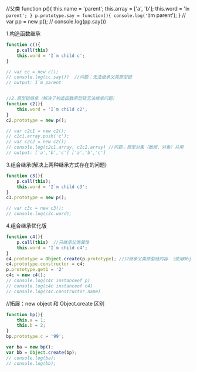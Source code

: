 //父类
function p(){
	this.name = 'parent';
	this.array = ['a', 'b'];
	this.word = 'I`m parent';
}
p.prototype.say = function(){
	console.log('I`m parent');
}
// var pp = new p();
// console.log(pp.say())

1.构造函数继承
```javascript
function c(){
	p.call(this)
	this.word = 'I`m child c';
}

// var cc = new c();
// console.log(cc.say())  //问题：无法继承父类原型链
// output: I`m parent


//2.原型链继承（解决了构造函数原型链无法继承问题）
function c2(){
	this.word = 'I`m child c2';
}
c2.prototype = new p();

// var c2c1 = new c2();
// c2c1.array.push('c');
// var c2c2 = new c2();
// console.log(c2c1.array, c2c2.array) //问题：原型对象（数组、对象）共用
// output: ['a','b','c'] ['a','b','c']

```
3.组合继承(解决上两种继承方式存在的问题)
```javascript
function c3(){
	p.call(this);
	this.word = 'I`m child c3';
}
c3.prototype = new p();

// var c3c = new c3();
// console.log(c3c.word);
```
4.组合继承优化版
```javascript
function c4(){
	p.call(this)  //只继承父类属性
	this.word = 'I`m child c4';
}
c4.prototype = Object.create(p.prototype); //只继承父类原型链内容 （使用Object.create防止修改子类影响到父类）
c4.prototype.constructor = c4;
p.prototype.get1 = '2'
c4c = new c4();
// console.log(c4c instanceof p)
// console.log(c4c instanceof c4)
// console.log(c4c.constructor.name)
```
//拓展：new object 和 Object.create 区别
```javascript
function bp(){
	this.a = 1;
	this.b = 2;
}
bp.prototype.c = '99';

var ba = new bp();
var bb = Object.create(bp);
// console.log(ba);
// console.log(bb);
```
